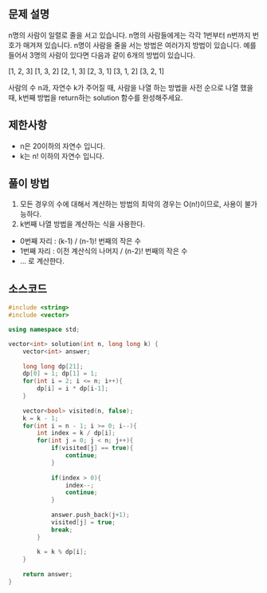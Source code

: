 ## 문제 설명
n명의 사람이 일렬로 줄을 서고 있습니다. n명의 사람들에게는 각각 1번부터 n번까지 번호가 매겨져 있습니다. n명이 사람을 줄을 서는 방법은 여러가지 방법이 있습니다. 예를 들어서 3명의 사람이 있다면 다음과 같이 6개의 방법이 있습니다.

[1, 2, 3]
[1, 3, 2]
[2, 1, 3]
[2, 3, 1]
[3, 1, 2]
[3, 2, 1]

사람의 수 n과, 자연수 k가 주어질 때, 사람을 나열 하는 방법을 사전 순으로 나열 했을 때, k번째 방법을 return하는 solution 함수를 완성해주세요.


## 제한사항
- n은 20이하의 자연수 입니다.
- k는 n! 이하의 자연수 입니다.


## 풀이 방법
1. 모든 경우의 수에 대해서 계산하는 방법의 최악의 경우는 O(n!)이므로, 사용이 불가능하다.
2. k번째 나열 방법을 계산하는 식을 사용한다.
  - 0번째 자리 : (k-1) / (n-1)! 번째의 작은 수
  - 1번째 자리 : 이전 계산식의 나머지 / (n-2)! 번째의 작은 수
  - ... 로 계산한다.


## 소스코드
```c++
#include <string>
#include <vector>

using namespace std;

vector<int> solution(int n, long long k) {
    vector<int> answer;
    
    long long dp[21];
    dp[0] = 1; dp[1] = 1;
    for(int i = 2; i <= n; i++){
        dp[i] = i * dp[i-1];
    }
    
    vector<bool> visited(n, false);
    k = k - 1;
    for(int i = n - 1; i >= 0; i--){
        int index = k / dp[i];
        for(int j = 0; j < n; j++){
            if(visited[j] == true){
                continue;
            }
            
            if(index > 0){
                index--;
                continue;
            }
            
            answer.push_back(j+1);
            visited[j] = true;
            break;
        }
        
        k = k % dp[i];
    }
    
    return answer;
}
```